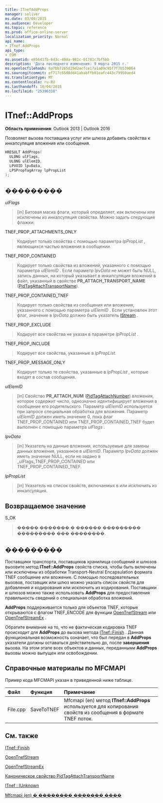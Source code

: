 ```yaml
---
title: ITnefAddProps
manager: soliver
ms.date: 03/09/2015
ms.audience: Developer
ms.topic: reference
ms.prod: office-online-server
localization_priority: Normal
api_name:
- ITnef.AddProps
api_type:
- COM
ms.assetid: e85641fb-6d3c-494a-981c-01781c7bf5bb
description: 'Дата последнего изменения: 9 марта 2015 г.'
ms.openlocfilehash: 6a7bb7265d29d2acfce17a1a09c95f7f7b539064
ms.sourcegitcommit: ef717c65d8dd41ababffb01eafc443c79950aed4
ms.translationtype: MT
ms.contentlocale: ru-RU
ms.lasthandoff: 10/04/2018
ms.locfileid: "25396318"
---
```

# <a name="itnefaddprops"></a>ITnef::AddProps

  
  
**Область применения**: Outlook 2013 | Outlook 2016 
  
Позволяет вызова поставщика услуг или шлюза добавить свойства к инкапсуляция вложения или сообщения. 
  
```cpp
HRESULT AddProps(
  ULONG ulFlags,
  ULONG ulElemID,
  LPVOID lpvData,
  LPSPropTagArray lpPropList
);
```

## <a name="parameters"></a>���������

 _ulFlags_
  
> [in] Битовая маска флаги, который определяет, как включены или исключены из инкапсуляция свойства. Можно задать следующие флажки:
    
TNEF_PROP_ATTACHMENTS_ONLY 
  
> Кодирует только свойства с помощью параметра _lpPropList_ , являющихся частью вложения в сообщении. 
    
TNEF_PROP_CONTAINED 
  
> Кодирует только свойства из вложений, указанного с помощью параметра _ulElemID_ . Если параметр _lpvData_ не может быть NULL, запись данных, на который указывает в инкапсуляция вложений в файл, указанный в свойстве **PR_ATTACH_TRANSPORT_NAME** ([PidTagAttachTransportName](pidtagattachtransportname-canonical-property.md)).
    
TNEF_PROP_CONTAINED_TNEF 
  
> Кодирует только свойства из сообщения или вложения, указанного с помощью параметра _ulElemID_ . Если установлен этот флаг, значение в _lpvData_ должно быть указатель [IStream](https://docs.microsoft.com/windows/desktop/api/objidl/nn-objidl-istream) . 
    
TNEF_PROP_EXCLUDE 
  
> Кодирует все свойства не указан в параметре _lpPropList_ . 
    
TNEF_PROP_INCLUDE 
  
> Кодирует все свойства, указанные в _lpPropList_. 
    
TNEF_PROP_MESSAGE_ONLY 
  
> Кодирует только те свойства, указанные в _lpPropList_ , которые входят в состав сообщения. 
    
 _ulElemID_
  
> [in] Свойство **PR_ATTACH_NUM** ([PidTagAttachNumber](pidtagattachnumber-canonical-property.md)) вложения, которое содержит число, однозначно идентифицирует вложения в сообщение его родительского. Параметр _ulElemID_ используется при запросе специальная обработка для вложения. Параметр _ulElemID_ должен иметь значение 0, пока флаг TNEF_PROP_CONTAINED или TNEF_PROP_CONTAINED_TNEF будет выполнен с помощью параметра _ulFlags_ . 
    
 _lpvData_
  
> [in] Указатель на данные вложения, используемые для замены данных вложения, указанное в _ulElemID_. Параметр _lpvData_ должен иметь значение NULL, если не задано в _ulFlags_TNEF_PROP_CONTAINED или TNEF_PROP_CONTAINED_TNEF.
    
 _lpPropList_
  
> [in] Указатель на список свойств, включаемых в или исключить из инкапсуляция.
    
## <a name="return-value"></a>Возвращаемое значение

S_OK 
  
> ����� ������� � ������ ��������� ��������� ��� ��������.
    
## <a name="remarks"></a>���������

Поставщики транспорта, поставщиков хранилища сообщений и шлюзов вызовите метод **ITnef::AddProps** свойств списка, чтобы быть включены или исключены из обработки Transport-Neutral Encapsulation формата TNEF сообщение или вложение. С помощью последовательных вызовов, поставщик или шлюз можно указать список свойств для добавления и кодирования или исключить из кодирования. Поставщики и шлюзов можно также использовать **AddProps** для предоставления правильность сведений о специальная обработка вложений. 
  
 **AddProps** поддерживается только для объектов TNEF, которые открываются с флагом TNEF_ENCODE для функции [OpenTnefStream](opentnefstream.md) или [OpenTnefStreamEx](opentnefstreamex.md) . 
  
Обратите внимание на то, что не фактическая кодировка TNEF происходит для **AddProps** до вызова метода [ITnef::Finish](itnef-finish.md) . Данная функциональная возможность означает, что был передан в **AddProps** указатели должны оставаться действительно до, после **завершения** вызова. На этом этапе всех объектов и данных, переданными **AddProps** вызовы можно выпущен или освобождении. 
  
## <a name="mfcmapi-reference"></a>Справочные материалы по MFCMAPI

Пример кода MFCMAPI указан в приведенной ниже таблице.
  
|**Файл**|**Функция**|**Примечание**|
|:-----|:-----|:-----|
|File.cpp  <br/> |SaveToTNEF  <br/> |Mfcmapi (en) метод **ITnef::AddProps** используется для копирования свойств из сообщения в формате TNEF поток.  <br/> |
   
## <a name="see-also"></a>См. также



[ITnef::Finish](itnef-finish.md)
  
[OpenTnefStream](opentnefstream.md)
  
[OpenTnefStreamEx](opentnefstreamex.md)
  
[Каноническое свойство PidTagAttachTransportName](pidtagattachtransportname-canonical-property.md)
  
[ITnef : IUnknown](itnefiunknown.md)


[Mfcmapi (en) � �������� ������� ����](mfcmapi-as-a-code-sample.md)

